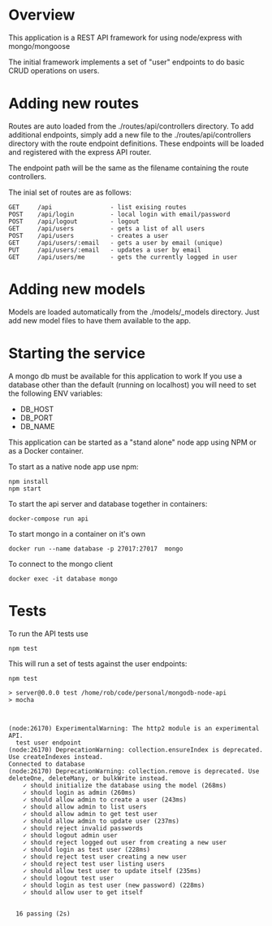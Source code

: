 # Overview

This application is a REST API framework for using node/express with mongo/mongoose

The initial framework implements a set of "user" endpoints to do basic CRUD operations on users.

# Adding new routes

Routes are auto loaded from the ./routes/api/controllers directory.
To add additional endpoints, simply add a new file to the ./routes/api/controllers directory with 
the route endpoint definitions. These endpoints will be loaded and registered with the express API router.

The endpoint path will be the same as the filename containing the route controllers.

The inial set of routes are as follows:

    GET     /api                - list exising routes
    POST    /api/login          - local login with email/password
    POST    /api/logout         - logout
    GET     /api/users          - gets a list of all users
    POST    /api/users          - creates a user
    GET     /api/users/:email   - gets a user by email (unique)
    PUT     /api/users/:email   - updates a user by email
    GET     /api/users/me       - gets the currently logged in user

# Adding new models

Models are loaded automatically from the ./models/_models directory. Just add new model files to have
them available to the app.

# Starting the service
A mongo db must be available for this application to work
If you use a database other than the default (running on localhost) you will need to set the 
following ENV variables:

- DB_HOST
- DB_PORT
- DB_NAME

This application can be started as a "stand alone" node app using NPM or as a Docker container.

To start as a native node app use npm:

    npm install
    npm start

To start the api server and database together in containers:
 
    docker-compose run api

To start mongo in a container on it's own
 
    docker run --name database -p 27017:27017  mongo

To connect to the mongo client
 
    docker exec -it database mongo

# Tests

To run the API tests use

    npm test

This will run a set of tests against the user endpoints:

```
npm test

> server@0.0.0 test /home/rob/code/personal/mongodb-node-api
> mocha



(node:26170) ExperimentalWarning: The http2 module is an experimental API.
  test user endpoint
(node:26170) DeprecationWarning: collection.ensureIndex is deprecated. Use createIndexes instead.
Connected to database
(node:26170) DeprecationWarning: collection.remove is deprecated. Use deleteOne, deleteMany, or bulkWrite instead.
    ✓ should initialize the database using the model (268ms)
    ✓ should login as admin (260ms)
    ✓ should allow admin to create a user (243ms)
    ✓ should allow admin to list users
    ✓ should allow admin to get test user
    ✓ should allow admin to update user (237ms)
    ✓ should reject invalid passwords
    ✓ should logout admin user
    ✓ should reject logged out user from creating a new user
    ✓ should login as test user (228ms)
    ✓ should reject test user creating a new user
    ✓ should reject test user listing users
    ✓ should allow test user to update itself (235ms)
    ✓ should logout test user
    ✓ should login as test user (new password) (228ms)
    ✓ should allow user to get itself


  16 passing (2s)
  ```

